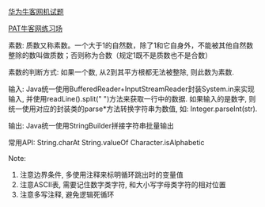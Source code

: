 [华为牛客网机试题](https://www.nowcoder.com/exam/oj/ta?tpId=37)

[PAT牛客网练习场](https://www.nowcoder.com/pat)



素数: 质数又称素数。一个大于1的自然数，除了1和它自身外，不能被其他自然数整除的数叫做质数；否则称为合数（规定1既不是质数也不是合数）

素数的判断方式: 如果一个数, 从2到其平方根都无法被整除, 则此数为素数.

输入: Java统一使用BufferedReader+InputStreamReader封装System.in来实现输入, 并使用readLine().split(" ")方法来获取一行中的数据. 
如果输入的是数字, 则统一使用对应的封装类的parse*方法转换字符串为数值, 如: Integer.parseInt(str).

输出: Java统一使用StringBuilder拼接字符串批量输出


常用API:
String.charAt
String.valueOf
Character.isAlphabetic


Note:
1. 注意边界条件, 多使用注释来标明循环跳出时的变量值
2. 注意ASCII表, 需要记住数字类字符, 和大小写字母类字符的相对位置
3. 注意多写注释, 避免逻辑死循环
